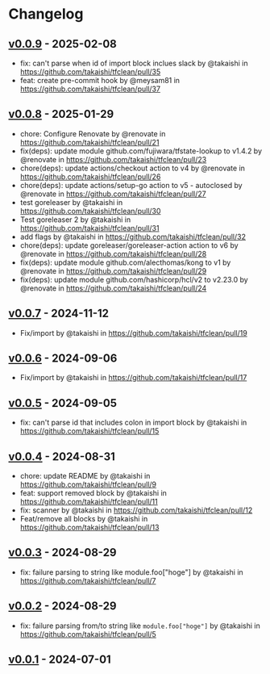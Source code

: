 # Changelog

## [v0.0.9](https://github.com/takaishi/tfclean/compare/v0.0.8...v0.0.9) - 2025-02-08
- fix: can't parse when id of import block inclues slack by @takaishi in https://github.com/takaishi/tfclean/pull/35
- feat: create pre-commit hook by @meysam81 in https://github.com/takaishi/tfclean/pull/37

## [v0.0.8](https://github.com/takaishi/tfclean/compare/v0.0.7...v0.0.8) - 2025-01-29
- chore: Configure Renovate by @renovate in https://github.com/takaishi/tfclean/pull/21
- fix(deps): update module github.com/fujiwara/tfstate-lookup to v1.4.2 by @renovate in https://github.com/takaishi/tfclean/pull/23
- chore(deps): update actions/checkout action to v4 by @renovate in https://github.com/takaishi/tfclean/pull/26
- chore(deps): update actions/setup-go action to v5 - autoclosed by @renovate in https://github.com/takaishi/tfclean/pull/27
- test goreleaser by @takaishi in https://github.com/takaishi/tfclean/pull/30
- Test goreleaser 2 by @takaishi in https://github.com/takaishi/tfclean/pull/31
- add flags by @takaishi in https://github.com/takaishi/tfclean/pull/32
- chore(deps): update goreleaser/goreleaser-action action to v6 by @renovate in https://github.com/takaishi/tfclean/pull/28
- fix(deps): update module github.com/alecthomas/kong to v1 by @renovate in https://github.com/takaishi/tfclean/pull/29
- fix(deps): update module github.com/hashicorp/hcl/v2 to v2.23.0 by @renovate in https://github.com/takaishi/tfclean/pull/24

## [v0.0.7](https://github.com/takaishi/tfclean/compare/v0.0.6...v0.0.7) - 2024-11-12
- Fix/import by @takaishi in https://github.com/takaishi/tfclean/pull/19

## [v0.0.6](https://github.com/takaishi/tfclean/compare/v0.0.5...v0.0.6) - 2024-09-06
- Fix/import by @takaishi in https://github.com/takaishi/tfclean/pull/17

## [v0.0.5](https://github.com/takaishi/tfclean/compare/v0.0.4...v0.0.5) - 2024-09-05
- fix: can't parse id that includes colon in import block by @takaishi in https://github.com/takaishi/tfclean/pull/15

## [v0.0.4](https://github.com/takaishi/tfclean/compare/v0.0.3...v0.0.4) - 2024-08-31
- chore: update README by @takaishi in https://github.com/takaishi/tfclean/pull/9
- feat: support removed block by @takaishi in https://github.com/takaishi/tfclean/pull/11
- fix: scanner by @takaishi in https://github.com/takaishi/tfclean/pull/12
- Feat/remove all blocks by @takaishi in https://github.com/takaishi/tfclean/pull/13

## [v0.0.3](https://github.com/takaishi/tfclean/compare/v0.0.2...v0.0.3) - 2024-08-29
- fix: failure parsing to string like module.foo["hoge"] by @takaishi in https://github.com/takaishi/tfclean/pull/7

## [v0.0.2](https://github.com/takaishi/tfclean/compare/v0.0.1...v0.0.2) - 2024-08-29
- fix: failure parsing from/to string like `module.foo["hoge"]` by @takaishi in https://github.com/takaishi/tfclean/pull/5

## [v0.0.1](https://github.com/takaishi/tfclean/commits/v0.0.1) - 2024-07-01
